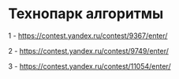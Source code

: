 # Технопарк алгоритмы 

1 - https://contest.yandex.ru/contest/9367/enter/

2 - https://contest.yandex.ru/contest/9749/enter/ 

3 - https://contest.yandex.ru/contest/11054/enter/ 
